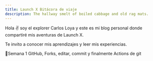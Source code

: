 ```yaml
---
title: Launch X Bitácora de viaje
description: The hallway smelt of boiled cabbage and old rag mats.
---
```


Hola ✌️  soy el explorer Carlos Loya y este es mi blog personal donde compartiré mis aventuras de Launch X.

Te invito a conocer mis aprendizajes y leer mis experiencias.

🚀Semana 1 GitHub, Forks, editar, commit y finalmente Actions de git
